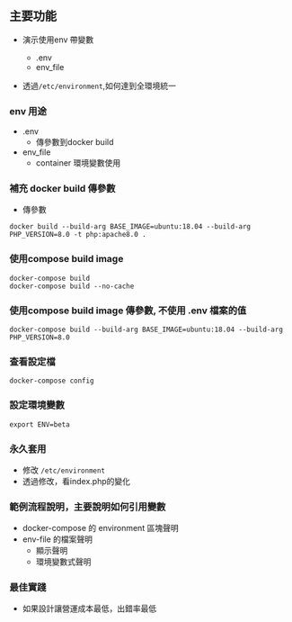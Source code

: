 ## 主要功能
- 演示使用env 帶變數
  - .env
  - env_file

- 透過`/etc/environment`,如何達到全環境統一

### env 用途
- .env
  - 傳參數到docker build
- env_file
  - container 環境變數使用

### 補充 docker build 傳參數
- 傳參數
```
docker build --build-arg BASE_IMAGE=ubuntu:18.04 --build-arg PHP_VERSION=8.0 -t php:apache8.0 .
```

### 使用compose build image
```
docker-compose build
docker-compose build --no-cache
```
### 使用compose build image 傳參數, 不使用 .env 檔案的值
```
docker-compose build --build-arg BASE_IMAGE=ubuntu:18.04 --build-arg PHP_VERSION=8.0
```

### 查看設定檔
```
docker-compose config
```
### 設定環境變數
```
export ENV=beta
```
### 永久套用
- 修改 `/etc/environment`
- 透過修改，看index.php的變化



### 範例流程說明，主要說明如何引用變數
- docker-compose 的 environment 區塊聲明 
- env-file 的檔案聲明
  - 顯示聲明
  - 環境變數式聲明


### 最佳實踐
- 如果設計讓營運成本最低，出錯率最低


